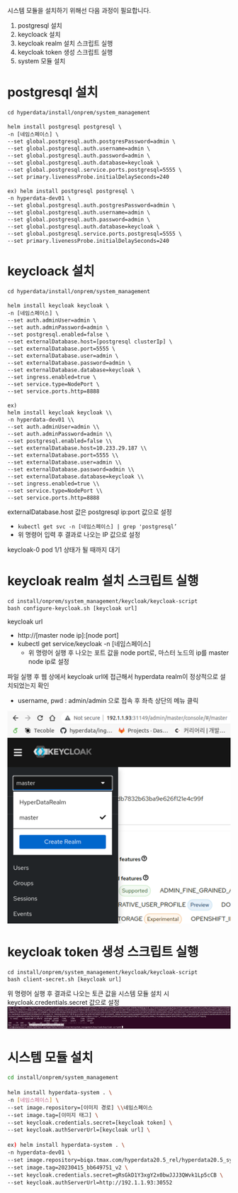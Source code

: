 

시스템 모듈을 설치하기 위해선 다음 과정이 필요합니다.
1. postgresql 설치
2. keycloack 설치
3. keycloak realm 설치 스크립트 실행
4. keycloak token 생성 스크립트 실행
5. system 모듈 설치

# postgresql 설치

```
cd hyperdata/install/onprem/system_management 

helm install postgresql postgresql \ 
-n [네임스페이스] \ 
--set global.postgresql.auth.postgresPassword=admin \ 
--set global.postgresql.auth.username=admin \ 
--set global.postgresql.auth.password=admin \ 
--set global.postgresql.auth.database=keycloak \ 
--set global.postgresql.service.ports.postgresql=5555 \ 
--set primary.livenessProbe.initialDelaySeconds=240 

ex) helm install postgresql postgresql \ 
-n hyperdata-dev01 \ 
--set global.postgresql.auth.postgresPassword=admin \ 
--set global.postgresql.auth.username=admin \ 
--set global.postgresql.auth.password=admin \ 
--set global.postgresql.auth.database=keycloak \ 
--set global.postgresql.service.ports.postgresql=5555 \ 
--set primary.livenessProbe.initialDelaySeconds=240
```

# keycloack 설치

```
cd hyperdata/install/onprem/system_management

helm install keycloak keycloak \
-n [네임스페이스] \
--set auth.adminUser=admin \
--set auth.adminPassword=admin \
--set postgresql.enabled=false \
--set externalDatabase.host=[postgresql clusterIp] \
--set externalDatabase.port=5555 \
--set externalDatabase.user=admin \
--set externalDatabase.password=admin \
--set externalDatabase.database=keycloak \
--set ingress.enabled=true \
--set service.type=NodePort \
--set service.ports.http=8888

ex)
helm install keycloak keycloak \\
-n hyperdata-dev01 \\
--set auth.adminUser=admin \\
--set auth.adminPassword=admin \\
--set postgresql.enabled=false \\
--set externalDatabase.host=10.233.29.187 \\
--set externalDatabase.port=5555 \\
--set externalDatabase.user=admin \\
--set externalDatabase.password=admin \\
--set externalDatabase.database=keycloak \\
--set ingress.enabled=true \\
--set service.type=NodePort \\
--set service.ports.http=8888

```

externalDatabase.host 값은 postgresql ip:port 값으로 설정

-   `kubectl get svc -n [네임스페이스] | grep 'postgresql’`
-   위 명령어 입력 후 결과로 나오는 IP 값으로 설정

keycloak-0 pod 1/1 상태가 될 때까지 대기


# keycloak realm 설치 스크립트 실행


```
cd install/onprem/system_management/keycloak/keycloak-script 
bash configure-keycloak.sh [keycloak url]
```

keycloak url

-   http://[master node ip]:[node port]
-   kubectl get service/keycloak -n [네임스페이스]
    -   위 명령어 실행 후 나오는 포트 값을 node port로, 마스터 노드의 ip를 master node ip로 설정

파일 실행 후 웹 상에서 keycloak url에 접근해서 hyperdata realm이 정상적으로 설치되었는지 확인

-   username, pwd : admin/admin 으로 접속 후 좌측 상단의 메뉴 클릭

![keycloak-admin](./resources/keycloak-admin)

# keycloak token 생성 스크립트 실행

```
cd install/onprem/system_management/keycloak/keycloak-script 
bash client-secret.sh [keycloak url]
```

위 명령어 실행 후 결과로 나오는 토큰 값을 시스템 모듈 설치 시 keycloak.credentials.secret 값으로 설정
![keycloak-token](./resources/keycloak-token)

# 시스템 모듈 설치

```bash
cd install/onprem/system_management

helm install hyperdata-system . \
-n [네임스페이스] \
--set image.repository=[이미지 경로] \\네임스페이스
--set image.tag=[이미지 태그] \
--set keycloak.credentials.secret=[keycloak token] \
--set keycloak.authServerUrl=[keycloak url] \

ex) helm install hyperdata-system . \
-n hyperdata-dev01 \
--set image.repository=biqa.tmax.com/hyperdata20.5_rel/hyperdata20.5_system/system_management \
--set image.tag=20230415_bb649751_v2 \
--set keycloak.credentials.secret=gRsGkD1Y3xgY2x0bwJJJ3QWvk1Lp5cCB \
--set keycloak.authServerUrl=http://192.1.1.93:30552

```
